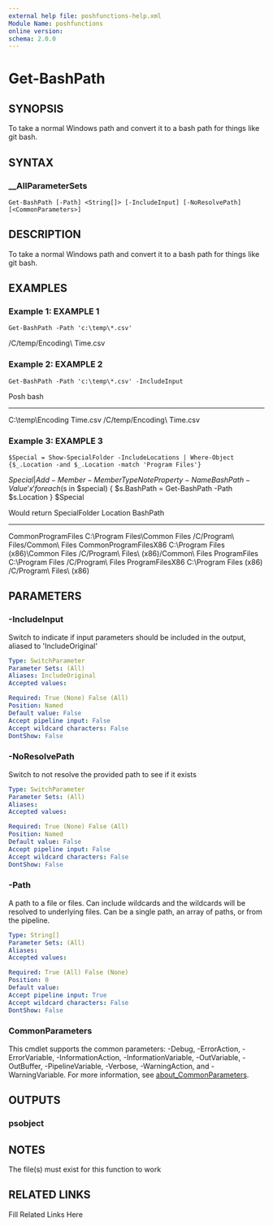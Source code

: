 ```yaml
---
external help file: poshfunctions-help.xml
Module Name: poshfunctions
online version: 
schema: 2.0.0
---
```


# Get-BashPath

## SYNOPSIS

To take a normal Windows path and convert it to a bash path for things like git bash.

## SYNTAX

### __AllParameterSets

```
Get-BashPath [-Path] <String[]> [-IncludeInput] [-NoResolvePath] [<CommonParameters>]
```

## DESCRIPTION

To take a normal Windows path and convert it to a bash path for things like git bash.


## EXAMPLES

### Example 1: EXAMPLE 1

```
Get-BashPath -Path 'c:\temp\*.csv'
```

/C/temp/Encoding\ Time.csv





### Example 2: EXAMPLE 2

```
Get-BashPath -Path 'c:\temp\*.csv' -IncludeInput
```

Posh                      bash
----                      ----
C:\temp\Encoding Time.csv /C/temp/Encoding\ Time.csv





### Example 3: EXAMPLE 3

```
$Special = Show-SpecialFolder -IncludeLocations | Where-Object {$_.Location -and $_.Location -match 'Program Files'}
```

$Special | Add-Member -MemberType NoteProperty -Name BashPath -Value 'x'
foreach ($s in $special) { $s.BashPath = Get-BashPath -Path $s.Location }
$Special

Would return
SpecialFolder         Location                            BashPath
-------------         --------                            --------
CommonProgramFiles    C:\Program Files\Common Files       /C/Program\ Files/Common\ Files
CommonProgramFilesX86 C:\Program Files (x86)\Common Files /C/Program\ Files\ (x86)/Common\ Files
ProgramFiles          C:\Program Files                    /C/Program\ Files
ProgramFilesX86       C:\Program Files (x86)              /C/Program\ Files\ (x86)






## PARAMETERS

### -IncludeInput

Switch to indicate if input parameters should be included in the output, aliased to 'IncludeOriginal'

```yaml
Type: SwitchParameter
Parameter Sets: (All)
Aliases: IncludeOriginal
Accepted values: 

Required: True (None) False (All)
Position: Named
Default value: False
Accept pipeline input: False
Accept wildcard characters: False
DontShow: False
```

### -NoResolvePath

Switch to not resolve the provided path to see if it exists

```yaml
Type: SwitchParameter
Parameter Sets: (All)
Aliases: 
Accepted values: 

Required: True (None) False (All)
Position: Named
Default value: False
Accept pipeline input: False
Accept wildcard characters: False
DontShow: False
```

### -Path

A path to a file or files.
Can include wildcards and the wildcards will be resolved to underlying
files.
Can be a single path, an array of paths, or from the pipeline.

```yaml
Type: String[]
Parameter Sets: (All)
Aliases: 
Accepted values: 

Required: True (All) False (None)
Position: 0
Default value: 
Accept pipeline input: True
Accept wildcard characters: False
DontShow: False
```


### CommonParameters

This cmdlet supports the common parameters: -Debug, -ErrorAction, -ErrorVariable, -InformationAction, -InformationVariable, -OutVariable, -OutBuffer, -PipelineVariable, -Verbose, -WarningAction, and -WarningVariable. For more information, see [about_CommonParameters](http://go.microsoft.com/fwlink/?LinkID=113216).

## OUTPUTS

### psobject



## NOTES

The file(s) must exist for this function to work


## RELATED LINKS

Fill Related Links Here

